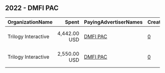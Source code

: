 ## 2022 - DMFI PAC 
|OrganizationName|Spent|PayingAdvertiserNames|CreativeUrls|Impressions|Genders|AgeBrackets|CountryCodes|BillingAddresses|CandidateBallotInformation|
|:---|---:|:---|:---|---:|:---|:---|:---|:---|:---|
|Trilogy Interactive|4,442.00 USD|[DMFI PAC](2022/DMFI_PAC.md)|[0](https://www.snap.com/political-ads/asset/6ffa4458a41c5987921eb871e1bf8af1ffdb99ec144bcf71f078e2bbe112d50b?mediaType=mp4)|170,318||18+|united states|"2054 University Ave STE 600,Berkeley,94704,US"|Sean Patrick Maloney|
|Trilogy Interactive|2,550.00 USD|[DMFI PAC](2022/DMFI_PAC.md)|[0](https://www.snap.com/political-ads/asset/b8c29df543688f2b58c32e32f0cbfb881415be4c2b0c90b285f51640e3ecc9e8?mediaType=mp4)|139,067||18+|united states|"2054 University Ave STE 600,Berkeley,94704,US"|Shontel Brown|

